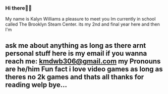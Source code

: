 ### Hi there👋🏽

My name is Kalyn Williams a pleasure to meet you Im currently in school called The Brooklyn Steam Center. its my 2nd and final year here and then I'm 

ask me about anything as long as there arnt personal stuff
 here is my email if you wanna reach me: kmdwb306@gmail.com
 my Pronouns are he/him
Fun fact i love video games as long as theres no 2k games
and thats all thanks for reading welp bye...
--
